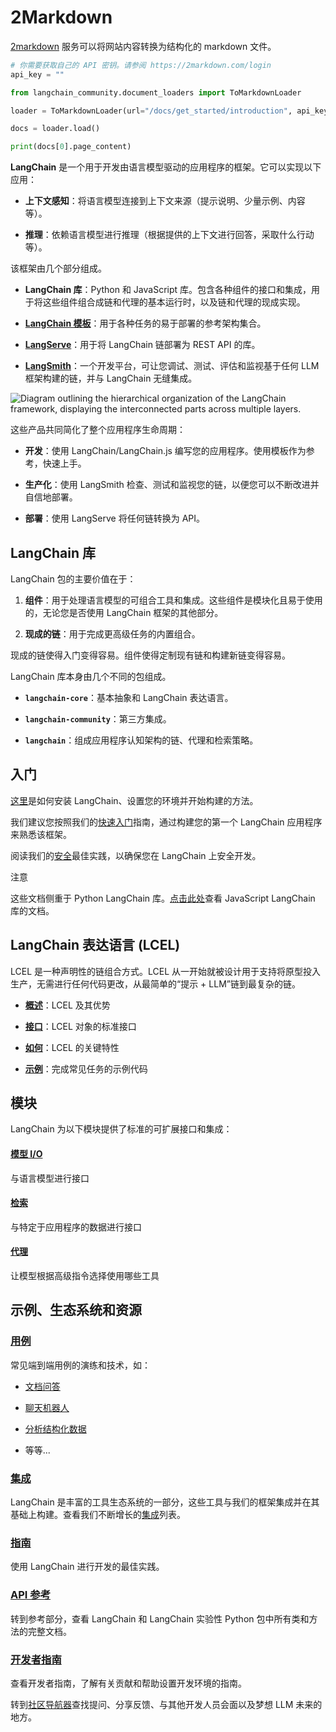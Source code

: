 # 2Markdown

[2markdown](https://2markdown.com/) 服务可以将网站内容转换为结构化的 markdown 文件。

```python
# 你需要获取自己的 API 密钥。请参阅 https://2markdown.com/login
api_key = ""
```

```python
from langchain_community.document_loaders import ToMarkdownLoader
```

```python
loader = ToMarkdownLoader(url="/docs/get_started/introduction", api_key=api_key)
```

```python
docs = loader.load()
```

```python
print(docs[0].page_content)
```

**LangChain** 是一个用于开发由语言模型驱动的应用程序的框架。它可以实现以下应用：

- **上下文感知**：将语言模型连接到上下文来源（提示说明、少量示例、内容等）。

- **推理**：依赖语言模型进行推理（根据提供的上下文进行回答，采取什么行动等）。

该框架由几个部分组成。

- **LangChain 库**：Python 和 JavaScript 库。包含各种组件的接口和集成，用于将这些组件组合成链和代理的基本运行时，以及链和代理的现成实现。

- **[LangChain 模板](/docs/templates)**：用于各种任务的易于部署的参考架构集合。

- **[LangServe](/docs/langserve)**：用于将 LangChain 链部署为 REST API 的库。

- **[LangSmith](https://docs.smith.langchain.com)**：一个开发平台，可让您调试、测试、评估和监视基于任何 LLM 框架构建的链，并与 LangChain 无缝集成。

![Diagram outlining the hierarchical organization of the LangChain framework, displaying the interconnected parts across multiple layers.](https://python.langchain.com/assets/images/langchain_stack-f21828069f74484521f38199910007c1.svg)

这些产品共同简化了整个应用程序生命周期：

- **开发**：使用 LangChain/LangChain.js 编写您的应用程序。使用模板作为参考，快速上手。

- **生产化**：使用 LangSmith 检查、测试和监视您的链，以便您可以不断改进并自信地部署。

- **部署**：使用 LangServe 将任何链转换为 API。

## LangChain 库 [​](\#langchain-libraries "LangChain 库的直接链接")

LangChain 包的主要价值在于：

1. **组件**：用于处理语言模型的可组合工具和集成。这些组件是模块化且易于使用的，无论您是否使用 LangChain 框架的其他部分。

2. **现成的链**：用于完成更高级任务的内置组合。

现成的链使得入门变得容易。组件使得定制现有链和构建新链变得容易。

LangChain 库本身由几个不同的包组成。

- **`langchain-core`**：基本抽象和 LangChain 表达语言。

- **`langchain-community`**：第三方集成。

- **`langchain`**：组成应用程序认知架构的链、代理和检索策略。

## 入门 [​](\#get-started "入门的直接链接")

[这里](/docs/installation)是如何安装 LangChain、设置您的环境并开始构建的方法。

我们建议您按照我们的[快速入门](/docs/tutorials/llm_chain)指南，通过构建您的第一个 LangChain 应用程序来熟悉该框架。

阅读我们的[安全](/docs/security)最佳实践，以确保您在 LangChain 上安全开发。

注意

这些文档侧重于 Python LangChain 库。[点击此处](https://js.langchain.com)查看 JavaScript LangChain 库的文档。

## LangChain 表达语言 (LCEL) [​](\#langchain-expression-language-lcel "LangChain 表达语言 (LCEL) 的直接链接")

LCEL 是一种声明性的链组合方式。LCEL 从一开始就被设计用于支持将原型投入生产，无需进行任何代码更改，从最简单的“提示 + LLM”链到最复杂的链。

- **[概述](/docs/concepts#langchain-expression-language)**：LCEL 及其优势

- **[接口](/docs/concepts#interface)**：LCEL 对象的标准接口

- **[如何](/docs/expression_language/how_to)**：LCEL 的关键特性

- **[示例](/docs/expression_language/cookbook)**：完成常见任务的示例代码

## 模块 [​](\#modules "模块的直接链接")

LangChain 为以下模块提供了标准的可扩展接口和集成：

#### [模型 I/O](/docs/modules/model_io/) [​](\#model-io "模型 I/O 的直接链接")

与语言模型进行接口

#### [检索](/docs/modules/data_connection/) [​](\#retrieval "检索的直接链接")

与特定于应用程序的数据进行接口

#### [代理](/docs/tutorials/agents) [​](\#agents "代理的直接链接")

让模型根据高级指令选择使用哪些工具

## 示例、生态系统和资源 [​](\#examples-ecosystem-and-resources "示例、生态系统和资源的直接链接")

### [用例](/docs/how_to#qa-with-rag) [​](\#use-cases "用例的直接链接")

常见端到端用例的演练和技术，如：

- [文档问答](/docs/how_to#qa-with-rag)

- [聊天机器人](/docs/use_cases/chatbots/)

- [分析结构化数据](/docs/how_to#qa-over-sql--csv)

- 等等...

### [集成](/docs/integrations/providers/) [​](\#integrations "集成的直接链接")

LangChain 是丰富的工具生态系统的一部分，这些工具与我们的框架集成并在其基础上构建。查看我们不断增长的[集成](/docs/integrations/providers/)列表。

### [指南](/docs/how_to/debugging) [​](\#guides "指南的直接链接")

使用 LangChain 进行开发的最佳实践。

### [API 参考](https://api.python.langchain.com) [​](\#api-reference "API 参考的直接链接")

转到参考部分，查看 LangChain 和 LangChain 实验性 Python 包中所有类和方法的完整文档。

### [开发者指南](/docs/contributing) [​](\#developers-guide "开发者指南的直接链接")

查看开发者指南，了解有关贡献和帮助设置开发环境的指南。

转到[社区导航器](/docs/community)查找提问、分享反馈、与其他开发人员会面以及梦想 LLM 未来的地方。